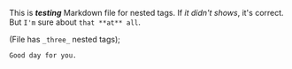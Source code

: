 This is _**testing**_ Markdown file for nested tags. If _it didn't shows_, it's correct. But `I'm`
sure
about
`that **at** all`.

(File has `_three_` nested tags);

```
Good day for you.
```